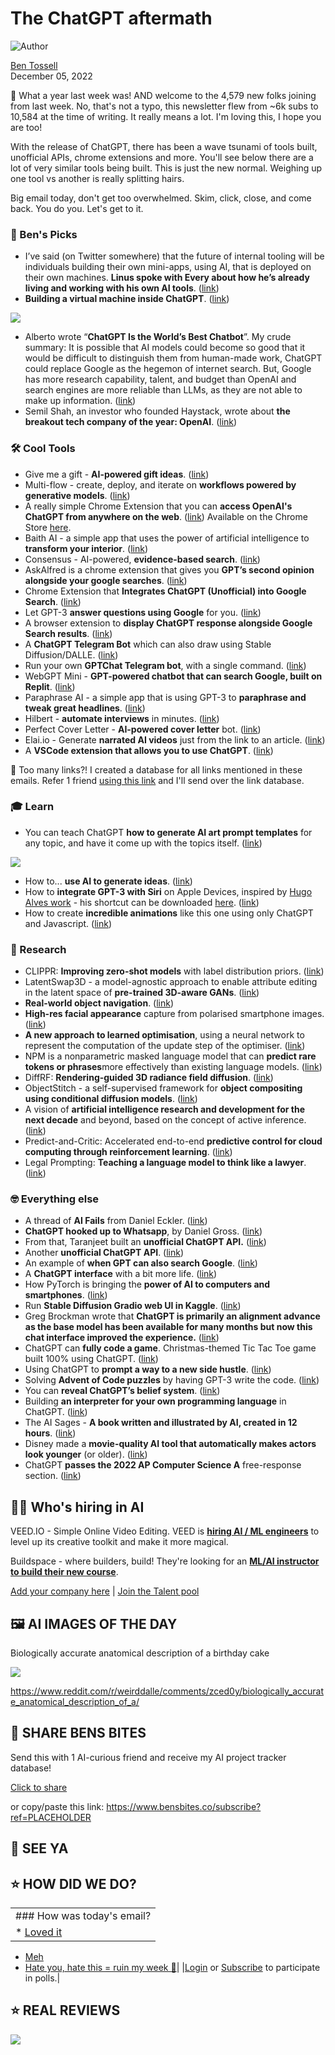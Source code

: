 # The ChatGPT aftermath

![Author](https://media.beehiiv.com/cdn-cgi/image/fit=scale-down,format=auto,onerror=redirect,quality=80/uploads/user/profile_picture/fc858b4d-39e3-4be1-abf4-2b55504e21a2/thumb_uJ4UYake_400x400.jpg)

[Ben Tossell](https://www.twitter.com/bentossell)\
December 05, 2022

🥵 What a year last week was! AND welcome to the 4,579 new folks joining from last week. No, that's not a typo, this newsletter flew from ~6k subs to 10,584 at the time of writing. It really means a lot. I'm loving this, I hope you are too!

With the release of ChatGPT, there has been a wave tsunami of tools built, unofficial APIs, chrome extensions and more. You'll see below there are a lot of very similar tools being built. This is just the new normal. Weighing up one tool vs another is really splitting hairs.

Big email today, don't get too overwhelmed. Skim, click, close, and come back. You do you. Let's get to it.

### **🤌 Ben's Picks**

- I’ve said (on Twitter somewhere) that the future of internal tooling will be individuals building their own mini-apps, using AI, that is deployed on their own machines. **Linus spoke with Every about how he’s already living and working with his own AI tools**. ([link](https://every.to/superorganizers/linus-lee-is-living-with-ai))
- **Building a virtual machine inside ChatGPT**. ([link](https://www.engraved.blog/building-a-virtual-machine-inside/))

![](https://media.beehiiv.com/cdn-cgi/image/fit=scale-down,format=auto,onerror=redirect,quality=80/uploads/asset/file/c8a94a15-e2f4-461d-8e76-18402b905de4/image-20.png)

- Alberto wrote “**ChatGPT Is the World’s Best Chatbot**”. My crude summary: It is possible that AI models could become so good that it would be difficult to distinguish them from human-made work, ChatGPT could replace Google as the hegemon of internet search. But, Google has more research capability, talent, and budget than OpenAI and search engines are more reliable than LLMs, as they are not able to make up information. ([link](https://thealgorithmicbridge.substack.com/p/chatgpt-is-the-worlds-best-chatbot))
- Semil Shah, an investor who founded Haystack, wrote about **the breakout tech company of the year: OpenAI**. ([link](https://semilshah.com/2022/12/03/the-breakout-tech-company-of-2022/))

### **🛠️ Cool Tools**

- Give me a gift - **AI-powered gift ideas**. ([link](https://givemegiftideas.com/))
- Multi-flow - create, deploy, and iterate on **workflows powered by generative models**. ([link](https://www.multi.tech/))
- A really simple Chrome Extension that you can **access OpenAI's ChatGPT from anywhere on the web**. ([link](https://github.com/kazuki-sf/ChatGPT_Extension)) Available on the Chrome Store [here](https://chrome.google.com/webstore/detail/chatgpt-chrome-extension/cdjifpfganmhoojfclednjdnnpooaojb).
- Baith AI - a simple app that uses the power of artificial intelligence to **transform your interior**. ([link](https://huggingface.co/spaces/Xhaheen/Baith-al-suroor))
- Consensus - AI-powered, **evidence-based search**. ([link](https://consensus.app/))
- AskAlfred is a chrome extension that gives you **GPT’s second opinion alongside your google searches**. ([link](https://askalfred.co/))
- Chrome Extension that **Integrates ChatGPT (Unofficial) into Google Search**. ([link](https://github.com/ZohaibAhmed/ChatGPT-Google))
- Let GPT-3 **answer questions using Google** for you. ([link](https://github.com/ferrucc-io/gpt-google))
- A browser extension to **display ChatGPT response alongside Google Search results**. ([link](https://github.com/wong2/chat-gpt-google-extension))
- A **ChatGPT Telegram Bot** which can also draw using Stable Diffusion/DALLE. ([link](https://github.com/altryne/chatGPT-telegram-bot/))
- Run your own **GPTChat Telegram bot**, with a single command. ([link](https://github.com/m1guelpf/chatgpt-telegram))
- WebGPT Mini - **GPT-powered chatbot that can search Google, built on Replit**. ([link](https://replit.com/@ZacharyWitten/WebGPT-Mini#main.py))
- Paraphrase AI - a simple app that is using GPT-3 to **paraphrase and tweak great headlines**. ([link](https://paraphraseai.app/))
- Hilbert - **automate interviews** in minutes. ([link](https://hilbert.app/))
- Perfect Cover Letter - **AI-powered cover letter** bot. ([link](https://friendlybots.xyz/))
- Elai.io - Generate **narrated AI videos** just from the link to an article. ([link](https://elai.io/))
- A **VSCode extension that allows you to use ChatGPT**. ([link](https://github.com/mpociot/chatgpt-vscode))

👋 Too many links?! I created a database for all links mentioned in these emails. Refer 1 friend [using this link](https://www.bensbites.co/subscribe?ref=PLACEHOLDER) and I'll send over the link database.

### **🎓 Learn**

- You can teach ChatGPT **how to generate AI art prompt templates** for any topic, and have it come up with the topics itself. ([link](https://twitter.com/guyp/status/1599104300801617922))

![](https://media.beehiiv.com/cdn-cgi/image/fit=scale-down,format=auto,onerror=redirect,quality=80/uploads/asset/file/88b8186d-ee26-42aa-b2f5-e87acc159b57/FjEmWSWXwAAyJLV.jpeg)

- How to... **use AI to generate ideas**. ([link](https://oneusefulthing.substack.com/p/how-to-use-ai-to-generate-ideas))
- How to **integrate GPT-3 with Siri** on Apple Devices, inspired by [Hugo Alves work](https://twitter.com/Ugo_alves/status/1598670672309485569) - his shortcut can be downloaded [here](https://www.icloud.com/shortcuts/c0a2d251dbe242a0820dc2ed0cd0bba4). ([link](https://www.youtube.com/watch?v=f_gfsaUHJZM))
- How to create **incredible animations** like this one using only ChatGPT and Javascript. ([link](https://twitter.com/davipar/status/1599507163746996225))

### **🔬 Research**

- CLIPPR: **Improving zero-shot models** with label distribution priors. ([link](https://vision.huji.ac.il/clippr/))
- LatentSwap3D - a model-agnostic approach to enable attribute editing in the latent space of **pre-trained 3D-aware GANs**. ([link](https://arxiv.org/abs/2212.01381))
- **Real-world object navigation**. ([link](https://theophilegervet.github.io/projects/real-world-object-navigation/))
- **High-res facial appearance** capture from polarised smartphone images. ([link](https://dazinovic.github.io/polface/))
- **A new approach to learned optimisation**, using a neural network to represent the computation of the update step of the optimiser. ([link](https://arxiv.org/abs/2212.01055))
- NPM is a nonparametric masked language model that can **predict rare tokens or phrases**more effectively than existing language models. ([link](https://arxiv.org/abs/2212.01349))
- DiffRF: **Rendering-guided 3D radiance field diffusion**. ([link](https://sirwyver.github.io/DiffRF/))
- ObjectStitch - a self-supervised framework for **object compositing using conditional diffusion models**. ([link](https://arxiv.org/abs/2212.00932))
- A vision of **artificial intelligence research and development for the next decade** and beyond, based on the concept of active inference. ([link](https://arxiv.org/abs/2212.01354))
- Predict-and-Critic: Accelerated end-to-end **predictive control for cloud computing through reinforcement learning**. ([link](https://arxiv.org/abs/2212.01348))
- Legal Prompting: **Teaching a language model to think like a lawyer**. ([link](https://arxiv.org/abs/2212.01326))

### **🤓 Everything else**

- A thread of **AI Fails** from Daniel Eckler. ([link](https://twitter.com/daniel_eckler/status/1598690115819290626))
- **ChatGPT hooked up to Whatsapp**, by Daniel Gross. ([link](https://twitter.com/danielgross/status/1598735800497119232))
- From that, Taranjeet built an **unofficial ChatGPT API.** ([link](https://github.com/taranjeet/chatgpt-api))
- Another **unofficial ChatGPT API**. ([link](https://github.com/transitive-bullshit/chatgpt-api))
- An example of **when GPT can also search Google**. ([link](https://twitter.com/yoheinakajima/status/1598775488230883328))
- A **ChatGPT interface** with a bit more life. ([link](https://twitter.com/m1guelpf/status/1598778861487271936))
- How PyTorch is bringing the **power of AI to computers and smartphones**. ([link](https://ai.facebook.com/blog/pytorch-ai-smartphones-computers/))
- Run **Stable Diffusion Gradio web UI in Kaggle**. ([link](https://www.kaggle.com/code/camenduru/stable-diffusion-webui-kaggle))
- Greg Brockman wrote that **ChatGPT is primarily an alignment advance as the base model has been available for many months but now this chat interface improved the experience.** ([link](https://twitter.com/gdb/status/1599124287633248257))
- ChatGPT can **fully code a game**. Christmas-themed Tic Tac Toe game built 100% using ChatGPT. ([link](https://twitter.com/tryjohnny/status/1599125165878652928))
- Using ChatGPT to **prompt a way to a new side hustle**. ([link](https://twitter.com/aifunhouse/status/1599127105132179458))
- Solving **Advent of Code puzzles** by having GPT-3 write the code. ([link](https://github.com/max-sixty/aoc-gpt))
- You can **reveal ChatGPT’s belief system**. ([link](https://twitter.com/zoink/status/1599281052115034113))
- Building **an interpreter for your own programming language** in ChatGPT. ([link](https://6502.is-a.dev/posts/aoc-2022/))
- The AI Sages - **A book written and illustrated by AI, created in 12 hours**. ([link](https://www.theaisages.com/))
- Disney made a **movie-quality AI tool that automatically makes actors look younger** (or older). ([link](https://gizmodo.com/disney-ai-art-vfx-visual-effects-de-age-younger-older-1849835548))
- ​​ChatGPT **passes the 2022 AP Computer Science A** free-response section. ([link](https://gist.github.com/Gaelan/cf5ae4a1e9d8d64cb0b732cf3a38e04a))

## **🧑‍💻 Who's hiring in AI**

VEED.IO - Simple Online Video Editing. VEED is **[hiring AI / ML engineers](https://veed.teamtailor.com/jobs/2145526-senior-software-engineer-ai-team)** to level up its creative toolkit and make it more magical.

Buildspace - where builders, build! They're looking for an **[ML/AI instructor to build their new course](https://buildspace.so/join)**.

[Add your company here](https://bensbites.pallet.com/hire) | [Join the Talent pool](https://bensbites.pallet.com/talent/welcome?referral=true\&step=welcome\&pallet=)

## **🖼 AI IMAGES OF THE DAY**

Biologically accurate anatomical description of a birthday cake

![](https://media.beehiiv.com/cdn-cgi/image/fit=scale-down,format=auto,onerror=redirect,quality=80/uploads/asset/file/1ab09140-87c6-4799-861a-79487b4710ce/FjNjC3qXkAIivSj.jpeg)

<https://www.reddit.com/r/weirddalle/comments/zced0y/biologically_accurate_anatomical_description_of_a/>

## **🤗 SHARE BENS BITES**

Send this with 1 AI-curious friend and receive my AI project tracker database!

[Click to share](https://www.bensbites.co/subscribe?ref=PLACEHOLDER)

or copy/paste this link: https://www.bensbites.co/subscribe?ref=PLACEHOLDER

## **👋 SEE YA**

## **⭐️ HOW DID WE DO?**

||
|:---|
|### How was today's email?|
|\* [Loved it](https://www.bensbites.co/login)

- [Meh](https://www.bensbites.co/login)
- [Hate you, hate this = ruin my week 🥹](https://www.bensbites.co/login)|
  |[Login](https://www.bensbites.co/login) or [Subscribe](https://www.bensbites.co/subscribe) to participate in polls.|

## **⭐️ REAL** REVIEWS

![](https://media.beehiiv.com/cdn-cgi/image/fit=scale-down,format=auto,onerror=redirect,quality=80/uploads/asset/file/fedbeeff-a2f3-4ff2-bd78-903435701f37/Screenshot_2022-10-26_at_14.02.06.png)
